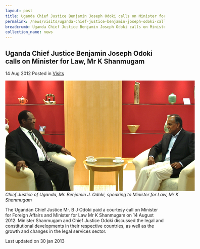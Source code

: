 ```yaml
---
layout: post
title: Uganda Chief Justice Benjamin Joseph Odoki calls on Minister for Law, Mr K Shanmugam
permalink: /news/visits/uganda-chief-justice-benjamin-joseph-odoki-calls-on-minister-for-law-mr-k-shanmugam/
breadcrumb: Uganda Chief Justice Benjamin Joseph Odoki calls on Minister for Law, Mr K Shanmugam
collection_name: news
---
```


<style>
.image {width: 600px;}
.image img {max-width: 100%;}
</style>

Uganda Chief Justice Benjamin Joseph Odoki calls on Minister for Law, Mr K Shanmugam
---

14 Aug 2012 Posted in [Visits](/news/visits/)

<div class="image">
  <img src="/images/uganda-cj-cc-140812-amended.jpg/">
  <i>Chief Justice of Uganda, Mr. Benjamin J. Odoki, speaking to Minister for Law, Mr K Shanmugam</i>
</div>

The Ugandan Chief Justice Mr. B J Odoki paid a courtesy call on Minister for Foreign Affairs and Minister for Law Mr K Shanmugam on 14 August 2012.  Minister Shanmugam and Chief Justice Odoki discussed the legal and constitutional developments in their respective countries, as well as the growth and changes in the legal services sector. 

<p class="right-side-updated">Last updated on 30 jan 2013</p>

